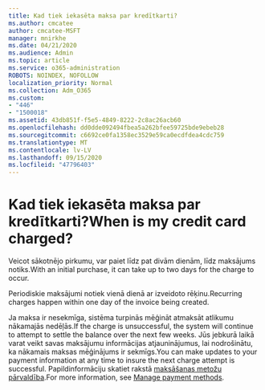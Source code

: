 ```yaml
---
title: Kad tiek iekasēta maksa par kredītkarti?
ms.author: cmcatee
author: cmcatee-MSFT
manager: mnirkhe
ms.date: 04/21/2020
ms.audience: Admin
ms.topic: article
ms.service: o365-administration
ROBOTS: NOINDEX, NOFOLLOW
localization_priority: Normal
ms.collection: Adm_O365
ms.custom:
- "446"
- "1500018"
ms.assetid: 43db851f-f5e5-4849-8222-2c8ac26acb60
ms.openlocfilehash: dd0dde092494fbea5a262bfee59725bde9ebeb28
ms.sourcegitcommit: c6692ce0fa1358ec3529e59ca0ecdfdea4cdc759
ms.translationtype: MT
ms.contentlocale: lv-LV
ms.lasthandoff: 09/15/2020
ms.locfileid: "47796403"
---
```

# <a name="when-is-my-credit-card-charged"></a><span data-ttu-id="842a9-102">Kad tiek iekasēta maksa par kredītkarti?</span><span class="sxs-lookup"><span data-stu-id="842a9-102">When is my credit card charged?</span></span>

<span data-ttu-id="842a9-103">Veicot sākotnējo pirkumu, var paiet līdz pat divām dienām, līdz maksājums notiks.</span><span class="sxs-lookup"><span data-stu-id="842a9-103">With an initial purchase, it can take up to two days for the charge to occur.</span></span>
  
<span data-ttu-id="842a9-104">Periodiskie maksājumi notiek vienā dienā ar izveidoto rēķinu.</span><span class="sxs-lookup"><span data-stu-id="842a9-104">Recurring charges happen within one day of the invoice being created.</span></span>
  
<span data-ttu-id="842a9-105">Ja maksa ir nesekmīga, sistēma turpinās mēģināt atmaksāt atlikumu nākamajās nedēļās.</span><span class="sxs-lookup"><span data-stu-id="842a9-105">If the charge is unsuccessful, the system will continue to attempt to settle the balance over the next few weeks.</span></span> <span data-ttu-id="842a9-106">Jūs jebkurā laikā varat veikt savas maksājumu informācijas atjauninājumus, lai nodrošinātu, ka nākamais maksas mēģinājums ir sekmīgs.</span><span class="sxs-lookup"><span data-stu-id="842a9-106">You can make updates to your payment information at any time to insure the next charge attempt is successful.</span></span> <span data-ttu-id="842a9-107">Papildinformāciju skatiet rakstā [maksāšanas metožu pārvaldība](https://docs.microsoft.com/microsoft-365/commerce/billing-and-payments/manage-payment-methods).</span><span class="sxs-lookup"><span data-stu-id="842a9-107">For more information, see [Manage payment methods](https://docs.microsoft.com/microsoft-365/commerce/billing-and-payments/manage-payment-methods).</span></span>